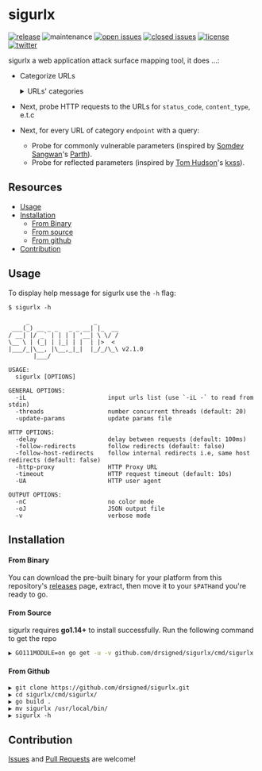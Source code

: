 # sigurlx

[![release](https://img.shields.io/github/release/drsigned/sigurlx?style=flat&color=0040ff)](https://github.com/drsigned/sigurlx/releases) ![maintenance](https://img.shields.io/badge/maintained%3F-yes-0040ff.svg) [![open issues](https://img.shields.io/github/issues-raw/drsigned/sigurlx.svg?style=flat&color=0040ff)](https://github.com/drsigned/sigurlx/issues?q=is:issue+is:open) [![closed issues](https://img.shields.io/github/issues-closed-raw/drsigned/sigurlx.svg?style=flat&color=0040ff)](https://github.com/drsigned/sigurlx/issues?q=is:issue+is:closed) [![license](https://img.shields.io/badge/license-MIT-gray.svg?colorB=0040FF)](https://github.com/drsigned/sigurlx/blob/master/LICENSE) [![twitter](https://img.shields.io/badge/twitter-@drsigned-0040ff.svg)](https://twitter.com/drsigned)

sigurlx a web application attack surface mapping tool, it does ...:

* Categorize URLs

	<details>
	<summary>URLs' categories</summary>

	```
	> endpoint
	> js {js}
	> style {css}
	> data {json|xml|csv}
	> archive {zip|tar|tar.gz}
	> doc {pdf|xlsx|doc|docx|txt}
	> media {jpg|jpeg|png|ico|svg|gif|webp|mp3|mp4|woff|woff2|ttf|eot|tif|tiff}
	```

	</details>

* Next, probe HTTP requests to the URLs for `status_code`, `content_type`, e.t.c
* Next, for every URL of category `endpoint` with a query:
	* Probe for commonly vulnerable parameters (inspired by [Somdev Sangwan](https://github.com/s0md3v)'s [Parth](https://github.com/s0md3v/Parth)).
	* Probe for reflected parameters (inspired by [Tom Hudson](https://github.com/tomnomnom)'s [kxss](https://github.com/tomnomnom/hacks/tree/master/kxss)).

## Resources

* [Usage](#usage)
* [Installation](#installation)
	* [From Binary](#from-binary)
	* [From source](#from-source)
	* [From github](#from-github)
* [Contribution](#contribution)

## Usage

To display help message for sigurlx use the `-h` flag:

```
$ sigurlx -h

     _                  _      
 ___(_) __ _ _   _ _ __| |_  __
/ __| |/ _` | | | | '__| \ \/ /
\__ \ | (_| | |_| | |  | |>  < 
|___/_|\__, |\__,_|_|  |_/_/\_\ v2.1.0
       |___/

USAGE:
  sigurlx [OPTIONS]

GENERAL OPTIONS:
  -iL                       input urls list (use `-iL -` to read from stdin)
  -threads                  number concurrent threads (default: 20)
  -update-params            update params file

HTTP OPTIONS:
  -delay                    delay between requests (default: 100ms)
  -follow-redirects         follow redirects (default: false)
  -follow-host-redirects    follow internal redirects i.e, same host redirects (default: false)
  -http-proxy               HTTP Proxy URL
  -timeout                  HTTP request timeout (default: 10s)
  -UA                       HTTP user agent

OUTPUT OPTIONS:
  -nC                       no color mode
  -oJ                       JSON output file
  -v                        verbose mode
```

## Installation

#### From Binary

You can download the pre-built binary for your platform from this repository's [releases](https://github.com/drsigned/sigurlx/releases/) page, extract, then move it to your `$PATH`and you're ready to go.

#### From Source

sigurlx requires **go1.14+** to install successfully. Run the following command to get the repo

```bash
▶ GO111MODULE=on go get -u -v github.com/drsigned/sigurlx/cmd/sigurlx
```

#### From Github

```
▶ git clone https://github.com/drsigned/sigurlx.git
▶ cd sigurlx/cmd/sigurlx/
▶ go build .
▶ mv sigurlx /usr/local/bin/
▶ sigurlx -h
```

## Contribution

[Issues](https://github.com/drsigned/sigurlx/issues) and [Pull Requests](https://github.com/drsigned/sigurlx/pulls) are welcome!